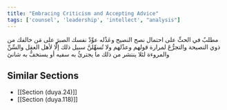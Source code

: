 ```yaml
---
title: "Embracing Criticism and Accepting Advice"
tags: ['counsel', 'leadership', 'intellect', "analysis"]
---
```


 مطلبٌ في الحثِّ على احتمال نصح النصيح وعَذْله عوِّدْ نفسك الصبرَ على مَن خالفك من ذوي النصيحة والتجرُّعَ لمرارة قولهم وعذْلهم ولا تُسهِّلنَّ سبيل ذلك إلَّا لأهل العقل والسِّنِّ والمروءة لئلا ينتشر من ذلك ما يجترئُ به سفيه أو يستخفُّ به شانئ

## Similar Sections
- [[Section (duya.24)]]
 - [[Section (duya.118)]]
